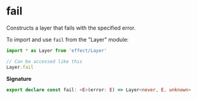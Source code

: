 # fail

Constructs a layer that fails with the specified error.

To import and use `fail` from the "Layer" module:

```ts
import * as Layer from 'effect/Layer'

// Can be accessed like this
Layer.fail
```

**Signature**

```ts
export declare const fail: <E>(error: E) => Layer<never, E, unknown>
```

